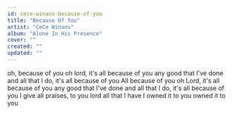 ```yaml
---
id: cece-winans-because-of-you
title: "Because Of You"
artist: "CeCe Winans"
album: "Alone In His Presence"
cover: ""
created: ""
updated: ""
---
```


oh, because of you
oh lord, it's all because of you
any good that I've done and all that I do, it's all because of you
All because of you
oh Lord, it's all because of you
any good that I've done and all that I do,
it's all because of you
I give all praises, to you lord
all that I have I owned it to you
owned it to you